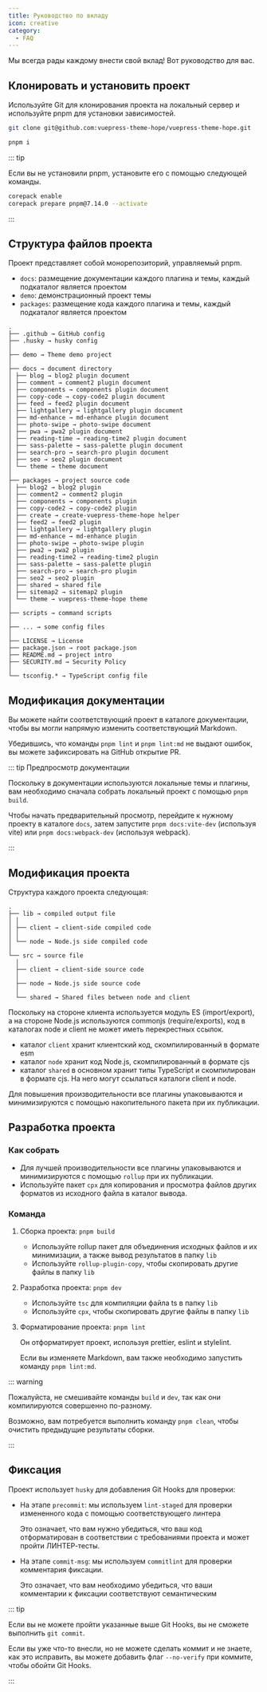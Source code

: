 ```yaml
---
title: Руководство по вкладу
icon: creative
category:
  - FAQ
---
```


Мы всегда рады каждому внести свой вклад! Вот руководство для вас.

<!-- more -->

## Клонировать и установить проект

Используйте Git для клонирования проекта на локальный сервер и используйте pnpm для установки зависимостей.

```sh
git clone git@github.com:vuepress-theme-hope/vuepress-theme-hope.git

pnpm i
```

::: tip

Если вы не установили pnpm, установите его с помощью следующей команды.

```sh
corepack enable
corepack prepare pnpm@7.14.0 --activate
```

:::

## Структура файлов проекта

Проект представляет собой монорепозиторий, управляемый pnpm.

- `docs`: размещение документации каждого плагина и темы, каждый подкаталог является проектом
- `demo`: демонстрационный проект темы
- `packages`: размещение кода каждого плагина и темы, каждый подкаталог является проектом

```
.
├── .github → GitHub config
├── .husky → husky config
│
├── demo → Theme demo project
│
├── docs → document directory
│ ├── blog → blog2 plugin document
│ ├── comment → comment2 plugin document
│ ├── components → components plugin document
│ ├── copy-code → copy-code2 plugin document
│ ├── feed → feed2 plugin document
│ ├── lightgallery → lightgallery plugin document
│ ├── md-enhance → md-enhance plugin document
│ ├── photo-swipe → photo-swipe document
│ ├── pwa → pwa2 plugin document
│ ├── reading-time → reading-time2 plugin document
│ ├── sass-palette → sass-palette plugin document
│ ├── search-pro → search-pro plugin document
│ ├── seo → seo2 plugin document
│ └── theme → theme document
│
├── packages → project source code
│ ├── blog2 → blog2 plugin
│ ├── comment2 → comment2 plugin
│ ├── components → components plugin
│ ├── copy-code2 → copy-code2 plugin
│ ├── create → create-vuepress-theme-hope helper
│ ├── feed2 → feed2 plugin
│ ├── lightgallery → lightgallery plugin
│ ├── md-enhance → md-enhance plugin
│ ├── photo-swipe → photo-swipe plugin
│ ├── pwa2 → pwa2 plugin
│ ├── reading-time2 → reading-time2 plugin
│ ├── sass-palette → sass-palette plugin
│ ├── search-pro → search-pro plugin
│ ├── seo2 → seo2 plugin
│ ├── shared → shared file
│ ├── sitemap2 → sitemap2 plugin
│ └── theme → vuepress-theme-hope theme
│
├── scripts → command scripts
│
├── ... → some config files
│
├── LICENSE → License
├── package.json → root package.json
├── README.md → project intro
├── SECURITY.md → Security Policy
│
└── tsconfig.* → TypeScript config file
```

## Модификация документации

Вы можете найти соответствующий проект в каталоге документации, чтобы вы могли напрямую изменить соответствующий Markdown.

Убедившись, что команды `pnpm lint` и `pnpm lint:md` не выдают ошибок, вы можете зафиксировать на GitHub открытие PR.

::: tip Предпросмотр документации

Поскольку в документации используются локальные темы и плагины, вам необходимо сначала собрать локальный проект с помощью `pnpm build`.

Чтобы начать предварительный просмотр, перейдите к нужному проекту в каталоге `docs`, затем запустите `pnpm docs:vite-dev` (используя vite) или `pnpm docs:webpack-dev` (используя webpack).

:::

## Модификация проекта

Структура каждого проекта следующая:

```
.
├── lib → compiled output file
│ │
│ ├── client → client-side compiled code
│ │
│ └── node → Node.js side compiled code
│
└── src → source file
  │
  ├── client → client-side source code
  │
  ├── node → Node.js side source code
  │
  └── shared → Shared files between node and client
```

Поскольку на стороне клиента используется модуль ES (import/export), а на стороне Node.js используются commonjs (require/exports), код в каталогах node и client не может иметь перекрестных ссылок.

- каталог `client` хранит клиентский код, скомпилированный в формате esm
- каталог `node` хранит код Node.js, скомпилированный в формате cjs
- каталог `shared` в основном хранит типы TypeScript и скомпилирован в формате cjs. На него могут ссылаться каталоги client и node.

Для повышения производительности все плагины упаковываются и минимизируются с помощью накопительного пакета при их публикации.

## Разработка проекта

### Как собрать

- Для лучшей производительности все плагины упаковываются и минимизируются с помощью `rollup` при их публикации.
- Используйте пакет `cpx` для копирования и просмотра файлов других форматов из исходного файла в каталог вывода.

### Команда

1. Сборка проекта: `pnpm build`

   - Используйте rollup пакет для объединения исходных файлов и их минимизации, а также вывод результатов в папку `lib`
   - Используйте `rollup-plugin-copy`, чтобы скопировать другие файлы в папку `lib`

1. Разработка проекта: `pnpm dev`

   - Используйте `tsc` для компиляции файла ts в папку `lib`
   - Используйте `cpx`, чтобы скопировать другие файлы в папку `lib`

1. Форматирование проекта: `pnpm lint`

   Он отформатирует проект, используя prettier, eslint и stylelint.

   Если вы изменяете Markdown, вам также необходимо запустить команду `pnpm lint:md`.

::: warning

Пожалуйста, не смешивайте команды `build` и `dev`, так как они компилируются совершенно по-разному.

Возможно, вам потребуется выполнить команду `pnpm clean`, чтобы очистить предыдущие результаты сборки.

:::

## Фиксация

Проект использует `husky` для добавления Git Hooks для проверки:

- На этапе `precommit`: мы используем `lint-staged` для проверки измененного кода с помощью соответствующего линтера

  Это означает, что вам нужно убедиться, что ваш код отформатирован в соответствии с требованиями проекта и может пройти ЛИНТЕР-тесты.

- На этапе `commit-msg`: мы используем `commitlint` для проверки комментария фиксации.

  Это означает, что вам необходимо убедиться, что ваши комментарии к фиксации соответствуют семантическим

::: tip

Если вы не можете пройти указанные выше Git Hooks, вы не сможете выполнить `git commit`.

Если вы уже что-то внесли, но не можете сделать коммит и не знаете, как это исправить, вы можете добавить флаг `--no-verify` при коммите, чтобы обойти Git Hooks.

:::
